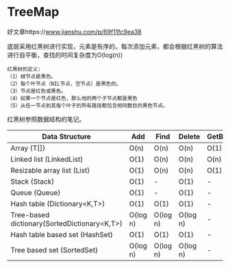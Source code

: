 # TreeMap

好文章https://www.jianshu.com/p/69f11fc9ea38

底层采用红黑树进行实现，元素是有序的，每次添加元素，都会根据红黑树的算法进行自平衡，查找的时间复杂度为O(log(n))

```
红黑树的定义:
（1）根节点是黑色。
（2）每个叶节点（NIL节点，空节点）是黑色的。
（3）节点是红色或黑色。
（4）如果一个节点是红色，那么他的两个子节点都是黑色
（5）从任一节点到其每个叶子的所有路径都包含相同数目的黑色节点。
```

红黑树参照数据结构的笔记。

| Data Structure                               | Add      | Find     | Delete   | GetByIndex |
| -------------------------------------------- | -------- | -------- | -------- | ---------- |
| Array (T[])                                  | O(n)     | O(n)     | O(n)     | O(1)       |
| Linked list (LinkedList<T>)                  | O(1)     | O(n)     | O(n)     | O(n)       |
| Resizable array list (List<T>)               | O(1)     | O(n)     | O(n)     | O(1)       |
| Stack (Stack<T>)                             | O(1)     | -        | O(1)     | -          |
| Queue (Queue<T>)                             | O(1)     | -        | O(1)     | -          |
| Hash table (Dictionary<K,T>)                 | O(1)     | O(1)     | O(1)     | -          |
| Tree-based dictionary(SortedDictionary<K,T>) | O(log n) | O(log n) | O(log n) | -          |
| Hash table based set (HashSet<T>)            | O(1)     | O(1)     | O(1)     | -          |
| Tree based set (SortedSet<T>)                | O(log n) | O(log n) | O(log n) | -          |